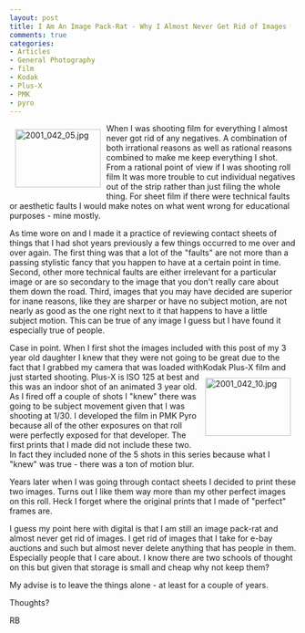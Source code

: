 ```yaml
---
layout: post
title: I Am An Image Pack-Rat - Why I Almost Never Get Rid of Images
comments: true
categories:
- Articles
- General Photography
- film
- Kodak
- Plus-X
- PMK
- pyro
---
```

<a rel="lightbox" href="/wp-content/uploads/2009/06/2001_042_05.jpg"><img title="2001_042_05.jpg" src="/wp-content/uploads/2009/06/.thumbs/.2001_042_05.jpg" border="0" alt="2001_042_05.jpg" hspace="10" vspace="10" width="150" height="102" align="left" /></a>When I was shooting film for everything I almost never got rid of any negatives. A combination of both irrational reasons as well as rational reasons combined to make me keep everything I shot. From a rational point of view if I was shooting roll film It was more trouble to cut individual negatives out of the strip rather than just filing the whole thing. For sheet film if there were technical faults or aesthetic faults I would make notes on what went wrong for educational purposes - mine mostly.

As time wore on and I made it a practice of reviewing contact sheets of things that I had shot years previously a few things occurred to me over and over again. The first thing was that a lot of the "faults" are not more than a passing stylistic fancy that you happen to have at a certain point in time. Second, other more technical faults are either irrelevant for a particular image or are so secondary to the image that you don't really care about them down the road. Third, images that you may have decided are superior for inane reasons, like they are sharper or have no subject motion, are not nearly as good as the one right next to it that happens to have a little subject motion. This can be true of any image I guess but I have found it especially true of people.

Case in point. When I first shot the images included with this post of my 3 year old daughter I knew that they were not going to be great due to the fact that I grabbed my camera that was loaded with<a rel="lightbox" href="/wp-content/uploads/2009/06/2001_042_10.jpg"><img title="2001_042_10.jpg" src="/wp-content/uploads/2009/06/.thumbs/.2001_042_10.jpg" border="0" alt="2001_042_10.jpg" hspace="10" vspace="10" width="150" height="102" align="right" /></a>Kodak Plus-X film and just started shooting. Plus-X is ISO 125 at best and this was an indoor shot of an animated 3 year old. As I fired off a couple of shots I "knew" there was going to be subject movement given that I was shooting at 1/30. I developed the film in PMK Pyro because all of the other exposures on that roll were perfectly exposed for that developer. The first prints that I made did not include these two. In fact they included none of the 5 shots in this series because what I "knew" was true - there was a ton of motion blur.

Years later when I was going through contact sheets I decided to print these two images. Turns out I like them way more than my other perfect images on this roll. Heck I forget where the original prints that I made of "perfect" frames are.

I guess my point here with digital is that I am still an image pack-rat and almost never get rid of images. I get rid of images that I take for e-bay auctions and such but almost never delete anything that has people in them. Especially people that I care about. I know there are two schools of thought on this but given that storage is small and cheap why not keep them?

My advise is to leave the things alone - at least for a couple of years.

Thoughts?

RB